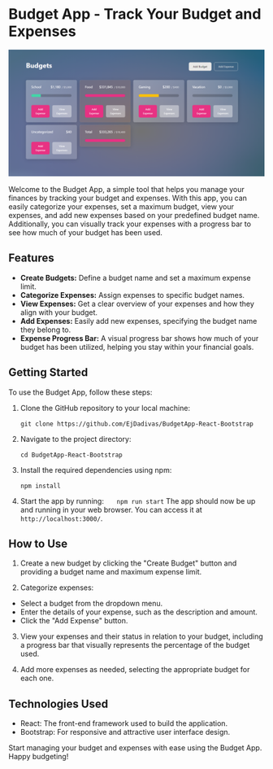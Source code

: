 # Budget App - Track Your Budget and Expenses

![Alt text](image.png)

Welcome to the Budget App, a simple tool that helps you manage your finances by tracking your budget and expenses. With this app, you can easily categorize your expenses, set a maximum budget, view your expenses, and add new expenses based on your predefined budget name. Additionally, you can visually track your expenses with a progress bar to see how much of your budget has been used.

## Features

- **Create Budgets:** Define a budget name and set a maximum expense limit.
- **Categorize Expenses:** Assign expenses to specific budget names.
- **View Expenses:** Get a clear overview of your expenses and how they align with your budget.
- **Add Expenses:** Easily add new expenses, specifying the budget name they belong to.
- **Expense Progress Bar:** A visual progress bar shows how much of your budget has been utilized, helping you stay within your financial goals.

## Getting Started

To use the Budget App, follow these steps:

1. Clone the GitHub repository to your local machine:
   ```
   git clone https://github.com/EjDadivas/BudgetApp-React-Bootstrap
   ```
2. Navigate to the project directory:
   ```
   cd BudgetApp-React-Bootstrap
   ```
3. Install the required dependencies using npm:
   ```
   npm install
   ```
4. Start the app by running:
   `    npm run start
   `
   The app should now be up and running in your web browser. You can access it at `http://localhost:3000/`.

## How to Use

1. Create a new budget by clicking the "Create Budget" button and providing a budget name and maximum expense limit.

2. Categorize expenses:

- Select a budget from the dropdown menu.
- Enter the details of your expense, such as the description and amount.
- Click the "Add Expense" button.

3. View your expenses and their status in relation to your budget, including a progress bar that visually represents the percentage of the budget used.

4. Add more expenses as needed, selecting the appropriate budget for each one.

## Technologies Used

- React: The front-end framework used to build the application.
- Bootstrap: For responsive and attractive user interface design.

Start managing your budget and expenses with ease using the Budget App. Happy budgeting!
